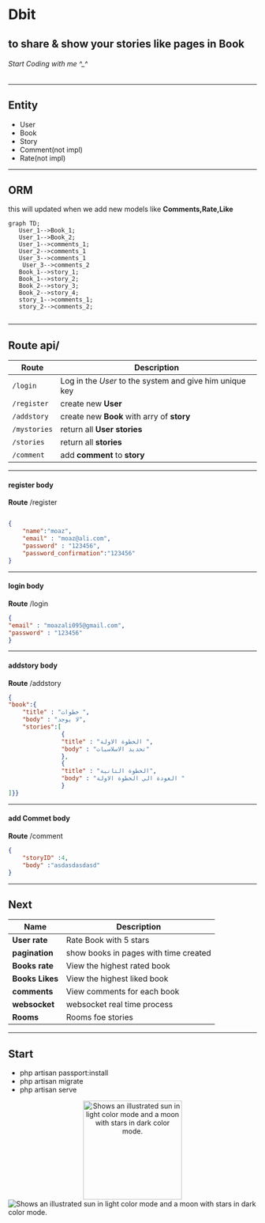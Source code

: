# Dbit
## to share & show your stories like pages in Book
###### Start Coding with me ^_^



--------------------------------------------
 ## Entity
- User
- Book
- Story
- Comment(not impl)
- Rate(not impl)
 ------------------------------------------
 ## ORM
 this will updated when we add new models like **Comments,Rate,Like**
 ```mermaid
graph TD;
    User_1-->Book_1;
    User_1-->Book_2;
    User_1-->comments_1;
    User_2-->comments_1
    User_3-->comments_1
     User_3-->comments_2
    Book_1-->story_1;
    Book_1-->story_2;
    Book_2-->story_3;
    Book_2-->story_4;
    story_1-->comments_1;
    story_2-->comments_2;
   
```
-------------------------------------------
## Route api/
| **Route** | Description |
| --- | --- |
| `/login` | Log in the *User* to the system and give him unique key |
| `/register` | create new **User**  |
| `/addstory` | create new **Book** with arry of **story**  |
| `/mystories` | return all **User**  **stories**  |  
| `/stories` | return all **stories**  | 
| `/comment` | add   **comment** to **story**  | 

 ------------------------------------------
 #### register body
 **Route** /register
  
```json

{
    "name":"moaz",
    "email" : "moaz@ali.com",
    "password" : "123456",
    "password_confirmation":"123456"
}
```
 ------------------------------------------
#### login body
 **Route** /login
  
```json
{
"email" : "moazali095@gmail.com",
"password" : "123456"
}
```
 ------------------------------------------
#### addstory body
  **Route**  /addstory 
 
```json
{  
"book":{
    "title" : "خطوات ",
    "body" : "لا يوجد",
    "stories":[ 
               {
               "title" : "الخطوة الاولة ",
               "body" : "تحديد الاسلاسيات"
               },
               {
               "title" : "الخطوة التانية",
               "body" : "العودة الي الخطوة الاولة " 
               }
]}}
```
 ------------------------------------------
#### add **Commet** body
   **Route** /comment
 
```json
{
    "storyID" :4,
    "body" :"asdasdasdasd"
}
```
-------------------------------------------
## Next
| **Name** | Description |
| --- | --- |
| **User rate** | Rate Book with 5 stars |
| **pagination** | show books in pages with time created |
| **Books rate** | View the highest rated book  |
| **Books Likes** | View the highest liked book  |
| **comments** | View comments for each book  |
| **websocket** | websocket real time process  |
| **Rooms** | Rooms foe stories |

-------------------------------------------
## Start
- php artisan passport:install
- php artisan migrate
- php artisan serve
<div style="text-align:center">
<picture>
  <source media="(prefers-color-scheme: dark)" srcset="https://user-images.githubusercontent.com/25423296/163456776-7f95b81a-f1ed-45f7-b7ab-8fa810d529fa.png">
  <source media="(prefers-color-scheme: light)" srcset="https://user-images.githubusercontent.com/25423296/163456779-a8556205-d0a5-45e2-ac17-42d089e3c3f8.png">
  <img width="200" height="200"  alt="Shows an illustrated sun in light color mode and a moon with stars in dark color mode." src="https://user-images.githubusercontent.com/25423296/163456779-a8556205-d0a5-45e2-ac17-42d089e3c3f8.png">
</picture></div>
 
<picture>
  <source media="(prefers-color-scheme: dark)" srcset="https://laravelnews.imgix.net/images/laravel-featured.png?ixlib=php-3.3.1">
  <source media="(prefers-color-scheme: light)" srcset="https://laravelnews.imgix.net/images/laravel-featured.png?ixlib=php-3.3.1">
  <img   alt="Shows an illustrated sun in light color mode and a moon with stars in dark color mode." src="https://laravelnews.imgix.net/images/laravel-featured.png?ixlib=php-3.3.1">
</picture>

